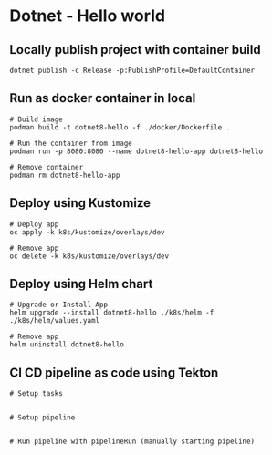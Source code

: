 # Dotnet - Hello world

<!-- Setting up variable -->
<!-- $env:CONTAINER_IMAGE_TAGS = "latest"
$env:CONTAINER_REPO_NAME = "myproject/hello-env"

Write-Output $env:CONTAINER_REPO_NAME
Write-Output $env:CONTAINER_IMAGE_TAGS -->


<!-- 
dotnet new sln -n Dotnet8-hello-world
dotnet sln add ./src/Dotnet8-hello-world.csproj
dotnet sln add ./tests/Dotnet8-hello-world/Dotnet8-hello-world_Tests.csproj -->

## Locally publish project with container build

```shell script
dotnet publish -c Release -p:PublishProfile=DefaultContainer
```

## Run as docker container in local

```shell script
# Build image
podman build -t dotnet8-hello -f ./docker/Dockerfile .

# Run the container from image
podman run -p 8080:8080 --name dotnet8-hello-app dotnet8-hello

# Remove container
podman rm dotnet8-hello-app
```

## Deploy using Kustomize

```shell script
# Deploy app
oc apply -k k8s/kustomize/overlays/dev

# Remove app
oc delete -k k8s/kustomize/overlays/dev
```

## Deploy using Helm chart

```shell script
# Upgrade or Install App
helm upgrade --install dotnet8-hello ./k8s/helm -f ./k8s/helm/values.yaml

# Remove app
helm uninstall dotnet8-hello
```

## CI CD pipeline as code using Tekton

```shell script
# Setup tasks


# Setup pipeline


# Run pipeline with pipelineRun (manually starting pipeline)


```